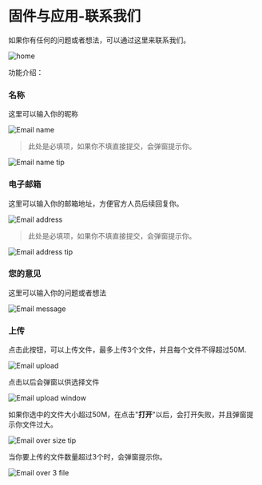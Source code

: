# 固件与应用-联系我们

如果你有任何的问题或者想法，可以通过这里来联系我们。

![home](../resources/3-firmware/7-email/en/firmware_contact.png)

功能介绍：

### 名称

这里可以输入你的昵称

![Email name](../resources/3-firmware/7-email/en/firmware_contact_name.png)

> 此处是必填项，如果你不填直接提交，会弹窗提示你。

![Email name tip](../resources/3-firmware/7-email/en/need_input_name.png)

### 电子邮箱

这里可以输入你的邮箱地址，方便官方人员后续回复你。

![Email address](../resources/3-firmware/7-email/en/firmware_contact_email.png)

> 此处是必填项，如果你不填直接提交，会弹窗提示你。

![Email address tip](../resources/3-firmware/7-email/en/need_input_email.png)

### 您的意见

这里可以输入你的问题或者想法

![Email message](../resources/3-firmware/7-email/en/firmware_contact_context.png)

### 上传

点击此按钮，可以上传文件，最多上传3个文件，并且每个文件不得超过50M.

![Email upload](../resources/3-firmware/7-email/en/firmware_contact_upload_file.png)

点击以后会弹窗以供选择文件

![Email upload window](../resources/3-firmware/7-email/en/open_file.png)

如果你选中的文件大小超过50M，在点击"**打开**"以后，会打开失败，并且弹窗提示你文件过大。

![Email over size tip](../resources/3-firmware/7-email/en/over_50_tip.png)

当你要上传的文件数量超过3个时，会弹窗提示你。

![Email over 3 file](../resources/3-firmware/7-email/en/over_3_file.png)